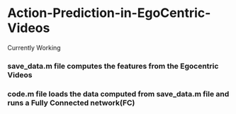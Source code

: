 # Action-Prediction-in-EgoCentric-Videos
Currently Working

### save_data.m file computes the features from the Egocentric Videos

### code.m file loads the data computed from save_data.m file and runs a Fully Connected network(FC)
